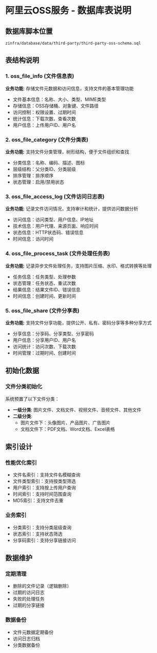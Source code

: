 # 阿里云OSS服务 - 数据库表说明

## 数据库脚本位置
`zinfra/database/data/third-party/third-party-oss-schema.sql`

## 表结构说明

### 1. oss_file_info (文件信息表)
**业务功能**: 存储文件元数据和访问信息，支持文件的基本管理功能
- 文件基本信息：名称、大小、类型、MIME类型
- 存储信息：OSS存储桶、对象键、文件路径
- 访问控制：权限设置、过期时间
- 统计信息：下载次数、查看次数
- 用户信息：上传用户ID、用户名

### 2. oss_file_category (文件分类表)
**业务功能**: 支持文件分类管理，树形结构，便于文件组织和查找
- 分类信息：名称、编码、描述、图标
- 层级结构：父分类ID、分类层级
- 排序管理：排序顺序
- 状态管理：启用/禁用状态

### 3. oss_file_access_log (文件访问日志表)
**业务功能**: 记录文件访问情况，支持审计和统计，提供访问数据分析
- 访问信息：访问类型、用户信息、IP地址
- 技术信息：用户代理、来源页面、响应时间
- 状态信息：HTTP状态码、错误信息
- 时间信息：访问时间

### 4. oss_file_process_task (文件处理任务表)
**业务功能**: 记录异步文件处理任务，支持图片压缩、水印、格式转换等处理
- 任务信息：任务类型、处理参数
- 状态管理：任务状态、重试次数
- 结果信息：结果文件ID、错误信息
- 时间信息：创建时间、更新时间

### 5. oss_file_share (文件分享表)
**业务功能**: 支持文件分享功能，提供公开、私有、密码分享等多种分享方式
- 分享信息：分享码、分享类型、分享密码
- 用户信息：分享用户ID、用户名
- 访问统计：访问次数、下载次数
- 时间管理：过期时间、创建时间

## 初始化数据

### 文件分类初始化
系统预置了以下文件分类：
- **一级分类**: 图片文件、文档文件、视频文件、音频文件、其他文件
- **二级分类**: 
  - 图片文件下：头像图片、产品图片、广告图片
  - 文档文件下：PDF文档、Word文档、Excel表格

## 索引设计

### 性能优化索引
- 文件名索引：支持文件名模糊查询
- 文件类型索引：支持按类型筛选
- 用户索引：支持按上传用户查询
- 时间索引：支持时间范围查询
- MD5索引：支持文件去重

### 业务索引
- 分类索引：支持分类层级查询
- 状态索引：支持状态筛选
- 分享码索引：支持分享链接访问

## 数据维护

### 定期清理
- 删除的文件记录（逻辑删除）
- 过期的访问日志
- 失败的处理任务
- 过期的分享链接

### 数据备份
- 文件元数据定期备份
- 访问日志归档
- 分类数据备份 
